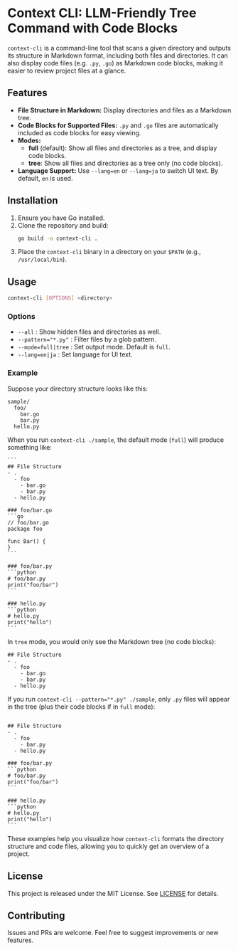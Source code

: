 # Context CLI: LLM-Friendly Tree Command with Code Blocks

`context-cli` is a command-line tool that scans a given directory and outputs its structure in Markdown format, including both files and directories. It can also display code files (e.g. `.py`, `.go`) as Markdown code blocks, making it easier to review project files at a glance.

## Features

- **File Structure in Markdown:**
  Display directories and files as a Markdown tree.
- **Code Blocks for Supported Files:**
  `.py` and `.go` files are automatically included as code blocks for easy viewing.
- **Modes:**
  - **full** (default): Show all files and directories as a tree, and display code blocks.
  - **tree**: Show all files and directories as a tree only (no code blocks).
- **Language Support:**
  Use `--lang=en` or `--lang=ja` to switch UI text. By default, `en` is used.

## Installation

1. Ensure you have Go installed.
2. Clone the repository and build:
   ```bash
   go build -o context-cli .
   ```
3. Place the `context-cli` binary in a directory on your `$PATH` (e.g., `/usr/local/bin`).

## Usage

```bash
context-cli [OPTIONS] <directory>
```

### Options

- `--all` : Show hidden files and directories as well.
- `--pattern="*.py"` : Filter files by a glob pattern.
- `--mode=full|tree` : Set output mode. Default is `full`.
- `--lang=en|ja` : Set language for UI text.

### Example

Suppose your directory structure looks like this:

```
sample/
  foo/
    bar.go
    bar.py
  hello.py
```

When you run `context-cli ./sample`, the default mode (`full`) will produce something like:


````
```
## File Structure
- .
  - foo
    - bar.go
    - bar.py
  - hello.py

### foo/bar.go
```go
// foo/bar.go
package foo

func Bar() {
}
```

### foo/bar.py
```python
# foo/bar.py
print("foo/bar")
```

### hello.py
```python
# hello.py
print("hello")
```
````

In `tree` mode, you would only see the Markdown tree (no code blocks):

````
## File Structure
- .
  - foo
    - bar.go
    - bar.py
  - hello.py
````

If you run `context-cli --pattern="*.py" ./sample`, only `.py` files will appear in the tree (plus their code blocks if in `full` mode):

````

## File Structure
- .
  - foo
    - bar.py
  - hello.py

### foo/bar.py
```python
# foo/bar.py
print("foo/bar")
```

### hello.py
```python
# hello.py
print("hello")
```
````

These examples help you visualize how `context-cli` formats the directory structure and code files, allowing you to quickly get an overview of a project.

## License

This project is released under the MIT License. See [LICENSE](LICENSE) for details.

## Contributing

Issues and PRs are welcome. Feel free to suggest improvements or new features.
